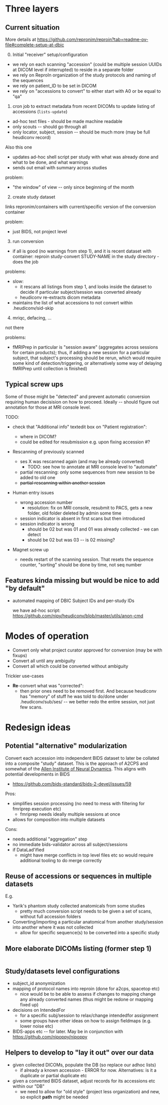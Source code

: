 # Three layers

## Current situation

More details at https://github.com/repronim/reproin?tab=readme-ov-file#complete-setup-at-dbic


0. Initial "receiver" setup/configuration

- we rely on each scanning "accession" (could be multiple session UUIDs at DICOM level if interrupted) to reside in a separate folder
- we rely on ReproIn organization of the study protocols and naming of the sequences
- we rely on patient_ID to be set in DICOM
- we rely on "accessions to convert" to either start with A0 or be equal to "qa"

1. cron job to extract metadata from recent DICOMs to update listing of accessions (`lists-update`)

- ad-hoc text files - should be made machine readable
- only scouts -- should go through all
- only locator, subject, session -- should be much more (may be full heudiconv record)

Also this one
- updates ad-hoc shell script per study with what was already done and what to be done, and what warnings
- sends out email with summary across studies

problem:
- "the window" of view -- only since beginning of the month

2. create study dataset

links repronim/containers with current/specific version of the conversion container

problem:
- just BIDS, not project level

3. run conversion

- if all is good (no warnings from step 1), and it is recent dataset with container:  reproin study-convert STUDY-NAME  in the study directory - does the job

problems:
- slow:
    - it rescans all listings from step 1, and looks inside the dataset to decide if particular subject/session was converted already
    - heudiconv re-extracts dicom metadata
- maintains the list of what accessions to not convert within .heudiconv/sid-skip

4. mriqc, defacing, ...

not there

problems:
- fMRIPrep in particular is "session aware" (aggregates across sessions for certain products); thus, if adding a new session for a particular subject, that subject's processing should be rerun, which would require some kind of detection/triggering, or alternatively some way of delaying fMRIPrep until collection is finished)


## Typical screw ups

Some of those might be "detected" and prevent automatic conversion requiring human decisision on how to proceed. Ideally -- should figure out annotation for those at MRI console level.

TODO:
- check that "Additional info" textedit box on "Patient registration":
  - where in DICOM?
  - could be edited for resubmission e.g. upon fixing accession #?

- Rescanning of previously scanned
  - ses X was rescanned again (and may be already converted)
      - TODO: see how to annotate at MRI console level to "automate"
  - partial rescanning: only some sequences from new session to be added to old one
  - ~~partial rescanning within another session~~
- Human entry issues
  - wrong accession number
    - resolution: fix on MRI console, resubmit to PACS, gets a new folder, old folder deleted by admin some time
  - session indicator is absent in first scans but then introduced
  - session indicator is wrong
      - should be 02 but was 01 and 01 was already collected - we can detect
      - should be 02 but was 03 -- is 02 missing?
- Magnet screw up
    - needs restart of the scanning session. That resets the sequence counter, "sorting" should be done by time, not seq number

## Features kinda missing but would be nice to add "by default"

- automated mapping of DBIC Subject IDs and per-study IDs

  we have ad-hoc script: https://github.com/nipy/heudiconv/blob/master/utils/anon-cmd

# Modes of operation

- Convert only what project curator approved for conversion (may be with fixups)
- Convert all until any ambiguity
- Convert all which could be converted without ambiguity

Trickier use-cases

- **Re**-convert what was "corrected":
    - then prior ones need to be removed first. And because heudiconv has "memory" of stuff he was told to do/done under .heudiconv/sub/ses/ -- we better redo the entire session, not just few scans.

# Redesign ideas

## Potential "alternative" modularization

Convert each accession into independent BIDS dataset to later be collated into
a composite "study" dataset.  This is the approach of A2CPS and somewhat of the [Allen Institute of Neural Dynamics](https://github.com/bids-standard/bids-2-devel/issues/60).  This aligns with potential developments in BIDS

- https://github.com/bids-standard/bids-2-devel/issues/59

Pros:

- simplifies session processing (no need to mess with filtering for fmriprep execution etc)
  - fmriprep needs ideally multiple sessions at once
- allows for composition into multiple datasets

Cons:

- needs additional "aggregation" step
- no immediate bids-validator across all subject/sessions
- if DataLad'ified
  - might have merge conflicts in top level files etc so would require
    additional tooling to do merge correctly

## Reuse of accessions or sequences in multiple datasets

E.g.

- Yarik's phantom study collected anatomicals from some studies
  - pretty much conversion script needs to be given a set of scans,
    without full accession folders
- Converting/importing a particular anatomical from another study/session
  into another where it was not collected
  - allow for specific sequence(s) to be converted into a specific study

## More elaborate DICOMs listing (former step 1)

```yaml=

```




## Study/datasets level configurations

- subject_id anonymization
- mapping of protocol names into reproin (done for a2cps, spacetop etc)
    - nice would be to be able to assess if changes to mapping change any already converted names (thus might be redone or mapping fixed up)
- decisions on IntendedFor
    - for a specific subj/session to relax/change intendedfor assignment
    - some groups have other ideas on how to assign fieldmaps (e.g. lower noise etc)
- BIDS-apps etc -- for later. May be in conjunction with https://github.com/nipoppy/nipoppy

## Helpers to develop to "lay it out" over our data

- given collected DICOMs, populate the DB (so replace our adhoc lists)
  - if already a known accession - ERROR for now. Alternatives: is it a duplicate or partial duplicate etc
- given a converted BIDS dataset, adjust records for its accessions etc within our "DB"
  - we need to allow for "old style" (project less organization) and new, so explicit **path** might be needed
